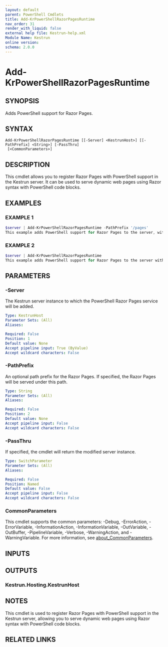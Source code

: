 ```yaml
---
layout: default
parent: PowerShell Cmdlets
title: Add-KrPowerShellRazorPagesRuntime
nav_order: 31
render_with_liquid: false
external help file: Kestrun-help.xml
Module Name: Kestrun
online version:
schema: 2.0.0
---
```


# Add-KrPowerShellRazorPagesRuntime

## SYNOPSIS
Adds PowerShell support for Razor Pages.

## SYNTAX

```
Add-KrPowerShellRazorPagesRuntime [[-Server] <KestrunHost>] [[-PathPrefix] <String>] [-PassThru]
 [<CommonParameters>]
```

## DESCRIPTION
This cmdlet allows you to register Razor Pages with PowerShell support in the Kestrun server.
It can be used to serve dynamic web pages using Razor syntax with PowerShell code blocks.

## EXAMPLES

### EXAMPLE 1
```powershell
$server | Add-KrPowerShellRazorPagesRuntime -PathPrefix '/pages'
This example adds PowerShell support for Razor Pages to the server, with a path prefix of '/pages'.
```

### EXAMPLE 2
```powershell
$server | Add-KrPowerShellRazorPagesRuntime
This example adds PowerShell support for Razor Pages to the server without a path prefix.
```

## PARAMETERS

### -Server
The Kestrun server instance to which the PowerShell Razor Pages service will be added.

```yaml
Type: KestrunHost
Parameter Sets: (All)
Aliases:

Required: False
Position: 1
Default value: None
Accept pipeline input: True (ByValue)
Accept wildcard characters: False
```

### -PathPrefix
An optional path prefix for the Razor Pages.
If specified, the Razor Pages will be served under this path.

```yaml
Type: String
Parameter Sets: (All)
Aliases:

Required: False
Position: 2
Default value: None
Accept pipeline input: False
Accept wildcard characters: False
```

### -PassThru
If specified, the cmdlet will return the modified server instance.

```yaml
Type: SwitchParameter
Parameter Sets: (All)
Aliases:

Required: False
Position: Named
Default value: False
Accept pipeline input: False
Accept wildcard characters: False
```

### CommonParameters
This cmdlet supports the common parameters: -Debug, -ErrorAction, -ErrorVariable, -InformationAction, -InformationVariable, -OutVariable, -OutBuffer, -PipelineVariable, -Verbose, -WarningAction, and -WarningVariable. For more information, see [about_CommonParameters](http://go.microsoft.com/fwlink/?LinkID=113216).

## INPUTS

## OUTPUTS

### Kestrun.Hosting.KestrunHost
## NOTES
This cmdlet is used to register Razor Pages with PowerShell support in the Kestrun server, allowing you to serve dynamic web pages using Razor syntax with PowerShell code blocks.

## RELATED LINKS
